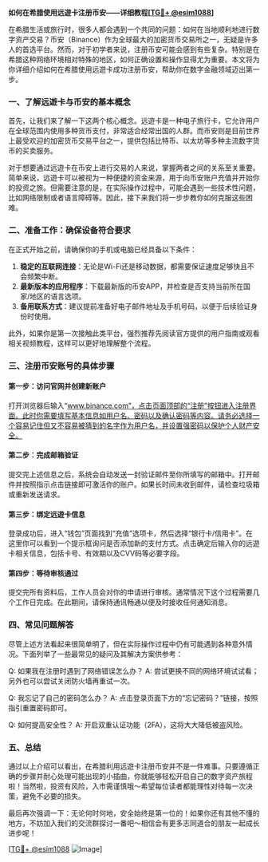 **如何在希腊使用远遊卡注册币安——详细教程[[TG💪+ @esim1088](https://t.me/s/esim1088)]**

在希腊生活或旅行时，很多人都会遇到一个共同的问题：如何在当地顺利地进行数字资产交易？币安（Binance）作为全球最大的加密货币交易所之一，无疑是许多人的首选平台。然而，对于初学者来说，注册币安可能会感到有些复杂。特别是在希腊这种网络环境相对特殊的地区，如何正确设置和操作显得尤为重要。本文将为你详细介绍如何在希腊使用远遊卡成功注册币安，帮助你在数字金融领域迈出第一步。

### 一、了解远遊卡与币安的基本概念

首先，让我们来了解一下这两个核心概念。远遊卡是一种电子旅行卡，它允许用户在全球范围内使用多种货币支付，非常适合经常出国的人群。而币安则是目前世界上最受欢迎的加密货币交易平台之一，提供包括比特币、以太坊等多种主流数字货币的买卖服务。

对于想要通过远遊卡在币安上进行交易的人来说，掌握两者之间的关系至关重要。简单来说，远遊卡可以被视为一种便捷的资金来源，用于向币安账户充值并开始你的投资之旅。但需要注意的是，在实际操作过程中，可能会遇到一些技术性问题，比如网络限制或者语言障碍等。因此，接下来我们将一步步教你如何克服这些困难。

### 二、准备工作：确保设备符合要求

在正式开始之前，请确保你的手机或电脑已经具备以下条件：

1. **稳定的互联网连接**：无论是Wi-Fi还是移动数据，都需要保证速度足够快且不会频繁中断。
2. **最新版本的应用程序**：下载最新版的币安APP，并检查是否支持当前所在国家/地区的语言选项。
3. **备用联系方式**：建议提前准备好电子邮件地址及手机号码，以便于后续验证身份时使用。

此外，如果你是第一次接触此类平台，强烈推荐先阅读官方提供的用户指南或观看相关视频教程，这样可以更好地理解整个流程。

### 三、注册币安账号的具体步骤

#### 第一步：访问官网并创建新账户

打开浏览器后输入“www.binance.com”，点击页面顶部的“注册”按钮进入注册界面。此时你需要填写基本信息如用户名、密码以及确认密码等内容。请务必选择一个容易记住但又不容易被猜到的名字作为用户名，并设置强密码以保护个人财产安全。

#### 第二步：完成邮箱验证

提交完上述信息之后，系统会自动发送一封验证邮件至你所填写的邮箱中。打开邮件并按照指示点击链接即可激活你的账户。如果长时间未收到邮件，请检查垃圾箱或重新发送请求。

#### 第三步：绑定远遊卡信息

登录成功后，进入“钱包”页面找到“充值”选项卡，然后选择“银行卡/信用卡”。在这里你可以看到一个提示框询问是否添加新的支付方式。点击确定后输入你的远遊卡相关信息，包括卡号、有效期以及CVV码等必要字段。

#### 第四步：等待审核通过

提交完所有资料后，工作人员会对你的申请进行审核。通常情况下这个过程需要几个工作日完成。在此期间，请保持通讯畅通以便及时接收任何通知消息。

### 四、常见问题解答

尽管上述方法看起来很简单明了，但在实际操作过程中仍有可能遇到各种意外情况。下面列举了一些最常见的疑问及其解决方案供参考：

Q: 如果我在注册时遇到了网络错误怎么办？
A: 尝试更换不同的网络环境试试看；另外也可以尝试关闭防火墙再重试一次。

Q: 我忘记了自己的密码怎么办？
A: 点击登录页面下方的“忘记密码？”链接，按照指引重置密码即可。

Q: 如何提高安全性？
A: 开启双重认证功能（2FA），这将大大降低被盗风险。

### 五、总结

通过以上介绍可以看出，在希腊利用远遊卡注册币安并不是一件难事。只要遵循正确的步骤并耐心处理可能出现的小插曲，你就能够轻松开启自己的数字资产旅程啦！当然啦，投资有风险，入市需谨慎哦～希望每位读者都能理性对待每一次决策，避免不必要的损失。

最后再次强调一下：无论何时何地，安全始终是第一位的！如果你还有其他不懂的地方，不妨加入我们的交流群探讨一番吧～相信会有更多志同道合的朋友一起成长进步呢！

[[TG💪+ @esim1088](https://t.me/s/esim1088) ![Image](https://i.postimg.cc/4NQfJmqS/Snipaste-2025-05-13-00-14-12.png)]